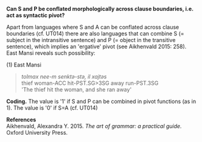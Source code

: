 **Can S and P be conflated morphologically across clause boundaries, i.e. act as syntactic pivot?**

Apart from languages where S and A can be conflated across clause boundaries (cf. UT014) there are also languages that can combine S (= subject in the intransitive sentence) and P (= object in the transitive sentence), which implies an 'ergative' pivot (see Aikhenvald 2015: 258). East Mansi reveals such possibility:

(1) East Mansi<br/>
>*tolmax nee-m senktǝ-stǝ, il xajtǝs*<br/>
>thief woman-ACC hit-PST.SG>3SG away run-PST.3SG<br/>
>'The thief hit the woman, and she ran away'

**Coding.** The value is '1' if S and P can be combined in pivot functions (as in 1). The value is '0' if S=A (cf. UT014)

**References**<br/>
Aikhenvald, Alexandra Y. 2015. *The art of grammar: a practical guide.* Oxford University Press.
